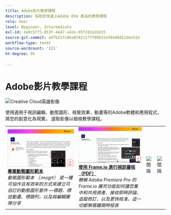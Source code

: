 ```yaml
---
title: Adobe影片教學課程
description: 協助您快速上Adobe DVA 產品的教學課程
role: User
level: Beginner, Intermediate
exl-id: 4a0c57f5-053f-4e47-a42e-05f2d2a1bd15
source-git-commit: ad7b21fc0ba8742117ff09b31e594d8d11dee51d
workflow-type: tm+mt
source-wordcount: '121'
ht-degree: 0%

---
```


# Adobe影片教學課程

![Creative Cloud英雄影像](../assets/CCEbanner-DVA.png)

使用適用于視訊編輯、動態圖形、視覺效果、動畫等的Adobe軟體和應用程式，將您的創意化為現實。 選取影像以檢視教學課程。

<table>
<tr>
 <td>
   <a href="motion-graphics-templates.md">
      <img alt="專業動態圖形範本" src="assets/MORGTs.png" />
   </a>
    <div>
   <a href="motion-graphics-templates.md"><strong>專業動態圖形範本</strong></a>
    </div>
    <em>動態圖形範本 （.mogrt） 是一種可協作且有效率的方式來建立可自訂的動態圖形套件 —標題、標誌動畫、標題列，以及與編輯團隊分享</em>
    <br>
  </td>
  <td>
   <a href="video-review-frame-io.md">
      <img alt="使用 Frame-io 進行視訊審核" src="assets/Videoreviewwithframe.png" />
   </a>
    <div>
   <a href="video-review-frame-io.md"><strong>使用 Frame.io 進行視訊審核 （PDF）</strong></a>
    </div>
    <em>瞭解 Adobe Premiere Pro 的 Frame.io 擴充功能如何讓您集中和共用資產、接收即時評論、追蹤修訂，以及更快核准，這一切都無需離開時程表</em>
    <br>
  </td>
  <td>
    <img alt="間隔" src="../assets/acrobat_PDF_whitespacer_96.png" />
    <div>
    <br>
  </td>
  <td>
    <img alt="間隔" src="../assets/acrobat_PDF_whitespacer_96.png" />
    <div>
    <br>
  </td>
</tr>
</table>
